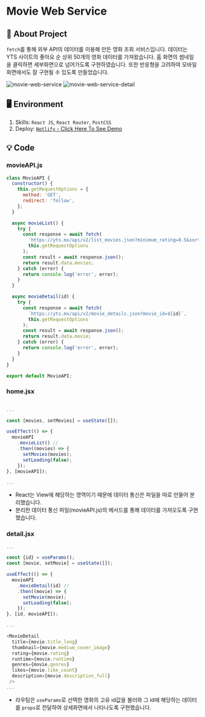 # Movie Web Service

## 📝 About Project

`fetch`를 통해 외부 API의 데이터를 이용해 만든 영화 조회 서비스입니다. 데이터는 YTS 사이트의 좋아요 순 상위 50개의 영화 데이터를 가져왔습니다. 홈 화면의 썸네일을 클릭하면 세부화면으로 넘어가도록 구현하였습니다. 또한 반응형을 고려하여 모바일 화면에서도 잘 구현될 수 있도록 만들었습니다.

![movie-web-service](https://user-images.githubusercontent.com/87454393/185085963-3689dc9f-5259-4d51-b4a5-eef5d02b325e.png)
![movie-web-service-detail](https://user-images.githubusercontent.com/87454393/185085989-449c91b5-bfff-4ce9-99de-4ee2d31c8221.png)

## 🖥 Environment

1. Skills: `React JS`, `React Router`, `PostCSS`
2. Deploy: [`Netlify` - Click Here To See Demo](movie-web-service.netlify.app)

## 💡 Code

### movieAPI.js

```javascript
class MovieAPI {
  constructor() {
    this.getRequestOptions = {
      method: 'GET',
      redirect: 'follow',
    };
  }

  async movieList() {
    try {
      const response = await fetch(
        'https://yts.mx/api/v2/list_movies.json?minimum_rating=8.5&sort_by=like_count&limit=50',
        this.getRequestOptions
      );
      const result = await response.json();
      return result.data.movies;
    } catch (error) {
      return console.log('error', error);
    }
  }

  async movieDetail(id) {
    try {
      const response = await fetch(
        `https://yts.mx/api/v2/movie_details.json?movie_id=${id}`,
        this.getRequestOptions
      );
      const result = await response.json();
      return result.data.movie;
    } catch (error) {
      return console.log('error', error);
    }
  }
}

export default MovieAPI;
```

### home.jsx

```javascript

...

const [movies, setMovies] = useState([]);

useEffect(() => {
  movieAPI
    .movieList() //
    .then((movies) => {
      setMovies(movies);
      setLoading(false);
    });
}, [movieAPI]);

...

```

- React는 View에 해당하는 영역이기 때문에 데이터 통신은 파일을 따로 만들어 분리했습니다.
- 분리한 데이터 통신 파일(movieAPI.js)의 메서드를 통해 데이터를 가져오도록 구현했습니다.

### detail.jsx

```javascript
...

const {id} = useParams();
const [movie, setMovie] = useState([]);

useEffect(() => {
  movieAPI
    .movieDetail(id) //
    .then((movie) => {
      setMovie(movie);
      setLoading(false);
    });
}, [id, movieAPI]);

...

<MovieDetail
  title={movie.title_long}
  thumbnail={movie.medium_cover_image}
  rating={movie.rating}
  runtime={movie.runtime}
  genres={movie.genres}
  likes={movie.like_count}
  description={movie.description_full}
 />
...
```

- 라우팅은 `useParams`로 선택한 영화의 고유 id값을 불러와 그 id에 해당하는 데이터를 `props`로 전달하여 상세화면에서 나타나도록 구현했습니다.
